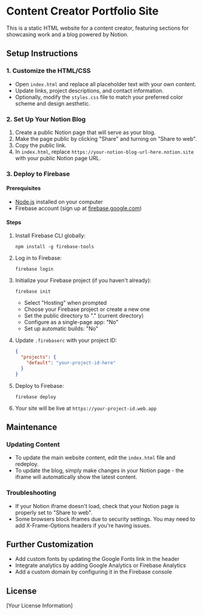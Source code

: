 # Content Creator Portfolio Site

This is a static HTML website for a content creator, featuring sections for showcasing work and a blog powered by Notion.

## Setup Instructions

### 1. Customize the HTML/CSS
- Open `index.html` and replace all placeholder text with your own content.
- Update links, project descriptions, and contact information.
- Optionally, modify the `styles.css` file to match your preferred color scheme and design aesthetic.

### 2. Set Up Your Notion Blog
1. Create a public Notion page that will serve as your blog.
2. Make the page public by clicking "Share" and turning on "Share to web".
3. Copy the public link.
4. In `index.html`, replace `https://your-notion-blog-url-here.notion.site` with your public Notion page URL.

### 3. Deploy to Firebase

#### Prerequisites
- [Node.js](https://nodejs.org/) installed on your computer
- Firebase account (sign up at [firebase.google.com](https://firebase.google.com/))

#### Steps
1. Install Firebase CLI globally:
   ```
   npm install -g firebase-tools
   ```

2. Log in to Firebase:
   ```
   firebase login
   ```

3. Initialize your Firebase project (if you haven't already):
   ```
   firebase init
   ```
   - Select "Hosting" when prompted
   - Choose your Firebase project or create a new one
   - Set the public directory to "." (current directory)
   - Configure as a single-page app: "No"
   - Set up automatic builds: "No"

4. Update `.firebaserc` with your project ID:
   ```json
   {
     "projects": {
       "default": "your-project-id-here"
     }
   }
   ```

5. Deploy to Firebase:
   ```
   firebase deploy
   ```

6. Your site will be live at `https://your-project-id.web.app`

## Maintenance

### Updating Content
- To update the main website content, edit the `index.html` file and redeploy.
- To update the blog, simply make changes in your Notion page - the iframe will automatically show the latest content.

### Troubleshooting
- If your Notion iframe doesn't load, check that your Notion page is properly set to "Share to web".
- Some browsers block iframes due to security settings. You may need to add X-Frame-Options headers if you're having issues.

## Further Customization
- Add custom fonts by updating the Google Fonts link in the header
- Integrate analytics by adding Google Analytics or Firebase Analytics
- Add a custom domain by configuring it in the Firebase console

## License
[Your License Information]